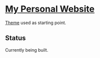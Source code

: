 # [My Personal Website](http://www.inf.ufrgs.br/~ddmigotto/)

[Theme](http://startbootstrap.com/template-overviews/grayscale/) used as starting point.

## Status

Currently being built.
